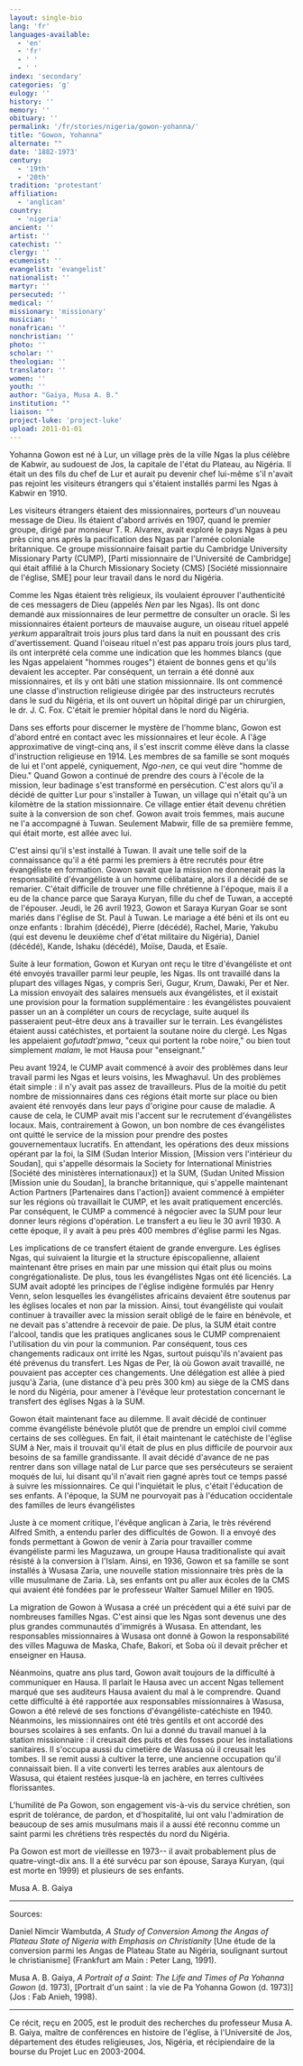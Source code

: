 ```yaml
---
layout: single-bio
lang: 'fr'
languages-available:
  - 'en'
  - 'fr'
  - ' '
  - ' '
index: 'secondary'
categories: 'g'
eulogy: ''
history: ''
memory: ''
obituary: ''
permalink: '/fr/stories/nigeria/gowon-yohanna/'
title: "Gowon, Yohanna"
alternate: ""
date: '1882-1973'
century:
  - '19th'
  - '20th'
tradition: 'protestant'
affiliation:
  - 'anglican'
country:
  - 'nigeria'
ancient: ''
artist: ''
catechist: ''
clergy: ''
ecumenist: ''
evangelist: 'evangelist'
nationalist: ''
martyr: ''
persecuted: ''
medical: ''
missionary: 'missionary'
musician: ''
nonafrican: ''
nonchristian: ''
photo: ''
scholar: ''
theologian: ''
translator: ''
women: ''
youth: ''
author: "Gaiya, Musa A. B."
institution: ""
liaison: ""
project-luke: 'project-luke'
upload: 2011-01-01
---
```




Yohanna Gowon est né à Lur, un village près de la ville Ngas la plus célèbre de Kabwir, au sudouest de Jos, la capitale de l'état du Plateau, au Nigéria. Il était un des fils du chef de Lur et aurait pu devenir chef lui-même s'il n'avait pas rejoint les visiteurs étrangers qui s'étaient installés parmi les Ngas à Kabwir en 1910.

Les visiteurs étrangers étaient des missionnaires, porteurs d'un nouveau message de Dieu. Ils étaient d'abord arrivés en 1907, quand le premier groupe, dirigé par monsieur T. R. Alvarex, avait exploré le pays Ngas à peu près cinq ans après la pacification des Ngas par l'armée coloniale britannique. Ce groupe missionnaire faisait partie du Cambridge University Missionary Party (CUMP), [Parti missionnaire de l'Université de Cambridge] qui était affilié à la Church Missionary Society (CMS) [Société missionnaire de l'église, SME] pour leur travail dans le nord du Nigéria.

Comme les Ngas étaient très religieux, ils voulaient éprouver l'authenticité de ces messagers de Dieu (appelés *Nen* par les Ngas). Ils ont donc demandé aux missionnaires de leur permettre de consulter un oracle. Si les missionnaires étaient porteurs de mauvaise augure, un oiseau rituel appelé *yerkum* apparaîtrait trois jours plus tard dans la nuit en poussant des cris d'avertissement. Quand l'oiseau rituel n'est pas apparu trois jours plus tard, ils ont interprété cela comme une indication que les hommes blancs  (que les Ngas appelaient "hommes rouges") étaient de bonnes gens et qu'ils devaient les accepter. Par conséquent, un terrain a été donné aux missionnaires, et ils y ont bâti une station missionnaire. Ils ont commencé une classe d'instruction religieuse dirigée par des instructeurs recrutés dans le sud du Nigéria, et ils ont ouvert un hôpital dirigé par un chirurgien, le dr. J. C. Fox. C'était le premier hôpital dans le nord du Nigéria.

Dans ses efforts pour discerner le mystère de l'homme blanc, Gowon est d'abord entré en contact avec les missionnaires et leur école. A l'âge approximative de vingt-cinq ans, il s'est inscrit comme élève dans la classe d'instruction religieuse en 1914. Les membres de sa famille se sont moqués de lui et l'ont appelé, cyniquement, *Ngo-nen*, ce qui veut dire "homme de Dieu." Quand Gowon a continué de prendre des cours à l'école de la mission, leur badinage s'est transformé en persécution. C'est alors qu'il a décidé de quitter Lur pour s'installer à Tuwan, un village qui n'était qu'à un kilomètre de la station missionnaire. Ce village entier était devenu chrétien suite à la conversion de son chef. Gowon avait trois femmes, mais aucune ne l'a accompagné à Tuwan. Seulement Mabwir, fille de sa première femme, qui était morte, est allée avec lui.

C'est ainsi qu'il s'est installé à Tuwan. Il avait une telle soif de la connaissance qu'il a été parmi les premiers à être recrutés pour être évangéliste en formation. Gowon savait que la mission ne donnerait pas la responsabilité d'évangéliste à un homme célibataire, alors il a décidé de se remarier. C'était difficile de trouver une fille chrétienne à l'époque, mais il a eu de la chance parce que Saraya Kuryan, fille du chef de Tuwan, a accepté de l'épouser.  Jeudi, le 26 avril 1923, Gowon et Saraya Kuryan Goar se sont mariés dans l'église de St. Paul à Tuwan. Le mariage a été béni et ils ont eu onze enfants : Ibrahim (décédé), Pierre (décédé), Rachel, Marie, Yakubu (qui est devenu le deuxième chef d'état militaire du Nigéria), Daniel (décédé), Kande, Ishaku (décédé), Moïse, Dauda, et Esaïe.

Suite à leur formation, Gowon et Kuryan ont reçu le titre d'évangéliste et ont été envoyés travailler parmi leur peuple, les Ngas. Ils ont travaillé dans la plupart des villages Ngas, y compris Seri, Gugur, Krum, Dawaki, Per et Ner. La mission envoyait des salaires mensuels aux évangélistes, et il existait une provision pour la formation supplémentaire : les évangélistes pouvaient passer un an à compléter un cours de recyclage, suite auquel ils passeraient peut-être deux ans à travailler sur le terrain. Les évangélistes étaient aussi catéchistes, et portaient la soutane noire du clergé.  Les Ngas les appelaient *gofutadt'pmwa*, "ceux qui portent la robe noire," ou bien tout simplement *malam*, le mot Hausa pour "enseignant."

Peu avant 1924, le CUMP avait commencé à avoir des problèmes dans leur travail parmi les Ngas et leurs voisins, les Mwaghavul. Un des problèmes était simple : il n'y avait pas assez de travailleurs. Plus de la moitié du petit nombre de missionnaires dans ces régions était morte sur place ou bien avaient été renvoyés dans leur pays d'origine pour cause de maladie. A cause de cela, le CUMP avait mis l'accent sur le recrutement d'évangélistes locaux. Mais, contrairement à Gowon, un bon nombre de ces évangélistes ont quitté le service de la mission pour prendre des postes gouvernementaux lucratifs. En attendant, les opérations des deux missions opérant par la foi, la SIM (Sudan Interior Mission, [Mission vers l'intérieur du Soudan], qui s'appelle désormais la Society for International Ministries [Société des ministères internationaux]) et la SUM, (Sudan United Mission [Mission unie du Soudan], la branche britannique, qui s'appelle maintenant Action Partners [Partenaires dans l'action]) avaient commencé à empiéter sur les régions où travaillait le CUMP, et les avait pratiquement encerclés. Par conséquent, le CUMP a commencé à négocier avec la SUM pour leur donner leurs régions d'opération. Le transfert a eu lieu le 30 avril 1930. A cette époque, il y avait à peu près 400 membres d'église parmi les Ngas.

Les implications de ce transfert étaient de grande envergure. Les églises Ngas, qui suivaient la liturgie et la structure épiscopalienne, allaient maintenant être prises en main par une mission qui était plus ou moins congrégationaliste. De plus, tous les évangélistes Ngas ont été licenciés. La SUM avait adopté les principes de l'église indigène formulés par Henry Venn, selon lesquelles les évangélistes africains devaient être soutenus par les églises locales et non par la mission. Ainsi, tout évangéliste qui voulait continuer à travailler avec la mission serait obligé de le faire en bénévole, et ne devait pas s'attendre à recevoir de paie. De plus, la SUM était contre l'alcool, tandis que les pratiques anglicanes sous le CUMP comprenaient l'utilisation du vin pour la communion. Par conséquent, tous ces changements radicaux ont irrité les Ngas, surtout puisqu'ils n'avaient pas été prévenus du transfert. Les Ngas de Per, là où Gowon avait travaillé, ne pouvaient pas accepter ces changements. Une délégation est allée à pied jusqu'à Zaria, (une distance d'à peu près 300 km) au siège de la CMS dans le nord du Nigéria, pour amener à l'évêque leur protestation concernant le transfert des églises Ngas à la SUM.

Gowon était maintenant face au dilemme. Il avait décidé de continuer comme évangéliste bénévole plutôt que de prendre un emploi civil comme certains de ses collègues. En fait, il était maintenant le catéchiste de l'église SUM à Ner, mais il trouvait qu'il était de plus en plus difficile de pourvoir aux besoins de sa famille grandissante. Il avait décidé d'avance de ne pas rentrer dans son village natal de Lur parce que ses persécuteurs se seraient moqués de lui, lui disant qu'il n'avait rien gagné après tout ce temps passé à suivre les missionnaires. Ce qui l'inquiétait le plus, c'était l'éducation de ses enfants. A l'époque, la SUM ne pourvoyait pas à l'éducation occidentale des familles de leurs évangélistes

Juste à ce moment critique, l'évêque anglican à Zaria, le très révérend Alfred Smith, a entendu parler des difficultés de Gowon. Il a envoyé des fonds permettant à Gowon de venir à Zaria pour travailler comme évangéliste parmi les Maguzawa, un groupe Hausa traditionaliste qui avait résisté à la conversion à l'Islam. Ainsi, en 1936, Gowon et sa famille se sont installés à Wusasa Zaria, une nouvelle station missionnaire très près de la ville musulmane de Zaria. Là, ses enfants ont pu aller aux écoles de la CMS qui avaient été fondées par le professeur Walter Samuel Miller en 1905.

La migration de Gowon à Wusasa a créé un précédent qui a été suivi par de nombreuses familles Ngas. C'est ainsi que les Ngas sont devenus une des plus grandes communautés d'immigrés à Wusasa. En attendant, les responsables missionnaires à Wusasa ont donné à Gowon la responsabilité des villes Maguwa de Maska, Chafe, Bakori, et Soba où il devait prêcher et enseigner en Hausa.

Néanmoins, quatre ans plus tard, Gowon avait toujours de la difficulté à communiquer en Hausa. Il parlait le Hausa avec un accent Ngas tellement marqué que ses auditeurs Hausa avaient du mal à le comprendre. Quand cette difficulté à été rapportée aux responsables missionnaires à Wasusa, Gowon a été relevé de ses fonctions d'évangéliste-catéchiste en 1940. Néanmoins, les missionnaires ont été très gentils et ont accordé des bourses scolaires à ses enfants. On lui a donné du travail manuel à la station missionnaire : il creusait des puits et des fosses pour les installations sanitaires. Il s'occupa aussi du cimetière de Wasusa où il creusait les tombes. Il se remit aussi à cultiver la terre, une ancienne occupation qu'il connaissait bien. Il a vite converti les terres arables aux alentours de Wasusa, qui étaient restées jusque-là en jachère, en terres cultivées florissantes.

L'humilité de Pa Gowon, son engagement vis-à-vis du service chrétien, son esprit de tolérance, de pardon, et d'hospitalité, lui ont valu l'admiration de beaucoup de ses amis musulmans mais il a aussi été reconnu comme un saint parmi les chrétiens très respectés du nord du Nigéria.

Pa Gowon est mort de vieillesse en 1973-- il avait probablement plus de quatre-vingt-dix ans. Il a été survécu par son épouse, Saraya Kuryan, (qui est morte en 1999) et plusieurs de ses enfants.

Musa A. B. Gaiya

---

Sources:

Daniel Nimcir Wambutda, *A Study of Conversion Among the Angas of Plateau State of Nigeria with Emphasis on Christianity* [Une étude de la conversion parmi les Angas de Plateau State au Nigéria, soulignant surtout le christianisme] (Frankfurt am Main : Peter Lang, 1991).

Musa A. B. Gaiya, *A Portrait of a Saint: The Life and Times of Pa Yohanna Gowon* (d. 1973), [Portrait d'un saint : la vie de Pa Yohanna Gowon (d. 1973)] (Jos : Fab Anieh, 1998).

---

Ce récit, reçu en 2005, est le produit des recherches du professeur Musa A. B. Gaiya, maître de conférences en histoire de l'église, à l'Université de Jos, département des études religieuses, Jos, Nigéria, et récipiendaire de la bourse du Projet Luc en 2003-2004.
